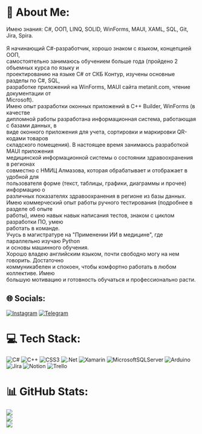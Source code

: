 # 💫 About Me:
Имею знания: C#, ООП, LINQ, SOLID, WinForms, MAUI, XAML, SQL, Git, Jira, Spira.<br><br>Я начинающий C#-разработчик, хорошо знаком с языком, концепцией ООП,<br>самостоятельно занимаюсь обучением больше года (пройдено 2 объемных курса по языку и<br>проектированию на языке C# от СКБ Контур, изучены основные разделы по C#, SQL,<br>разработке приложений на WinForms, MAUI сайта metanit.com, чтение документации от<br>Microsoft).<br> Имею опыт разработки оконных приложений в C++ Builder, WinForms (в качестве<br>дипломной работы разработана информационная система, работающая с базами данных, в<br>виде оконного приложения для учета, сортировки и маркировки QR-кодами товаров<br>складского помещения). В настоящее время занимаюсь разработкой MAUI приложения<br>медицинской информационной системы о состоянии здравоохранения в регионах<br>совместно с НМИЦ Алмазова, которая обрабатывает и отображает в удобной для<br>пользователя форме (текст, таблицы, графики, диаграммы и прочее) информацию о<br>различных показателях здравоохранения в регионе из базы данных.<br> Имею коммерческий опыт работы ручного тестирования (подробнее в разделе об опыте<br>работы), имею навык навык написания тестов, знаком с циклом разработки ПО, умею<br>работать в команде.<br> Учусь в магистратуре на "Применении ИИ в медицине", где параллельно изучаю Python<br>и основы машинного обучения.<br> Хорошо владею английским языком, почти свободно могу на нем говорить. Достаточно<br>коммуникабелен и спокоен, чтобы комфортно работать в любом коллективе. Имею<br>большую мотивацию и готовность обучаться и профессионально расти.


## 🌐 Socials:
[![Instagram](https://img.shields.io/badge/Instagram-%23E4405F.svg?logo=Instagram&logoColor=white)](https://instagram.com/bagja322) 
[![Telegram](https://img.shields.io/badge/-telegram-red?color=white&logo=Telegram&logoColor=black)](https://t.me/bagja322)

# 💻 Tech Stack:
![C#](https://img.shields.io/badge/c%23-%23239120.svg?style=flat&logo=c-sharp&logoColor=white) ![C++](https://img.shields.io/badge/c++-%2300599C.svg?style=flat&logo=c%2B%2B&logoColor=white) ![CSS3](https://img.shields.io/badge/css3-%231572B6.svg?style=flat&logo=css3&logoColor=white) ![.Net](https://img.shields.io/badge/.NET-5C2D91?style=flat&logo=.net&logoColor=white) ![Xamarin](https://img.shields.io/badge/Xamarin-3199DC?style=flat&logo=xamarin&logoColor=white) ![MicrosoftSQLServer](https://img.shields.io/badge/Microsoft%20SQL%20Sever-CC2927?style=flat&logo=microsoft%20sql%20server&logoColor=white) ![Arduino](https://img.shields.io/badge/-Arduino-00979D?style=flat&logo=Arduino&logoColor=white) ![Jira](https://img.shields.io/badge/jira-%230A0FFF.svg?style=flat&logo=jira&logoColor=white) ![Notion](https://img.shields.io/badge/Notion-%23000000.svg?style=flat&logo=notion&logoColor=white) ![Trello](https://img.shields.io/badge/Trello-%23026AA7.svg?style=flat&logo=Trello&logoColor=white)
# 📊 GitHub Stats:
![](https://github-readme-stats.vercel.app/api?username=BogaRU&theme=dark&hide_border=true&include_all_commits=false&count_private=false)<br/>
![](https://github-readme-streak-stats.herokuapp.com/?user=BogaRU&theme=dark&hide_border=true)<br/>
![](https://github-readme-stats.vercel.app/api/top-langs/?username=BogaRU&theme=dark&hide_border=true&include_all_commits=false&count_private=false&layout=compact)
